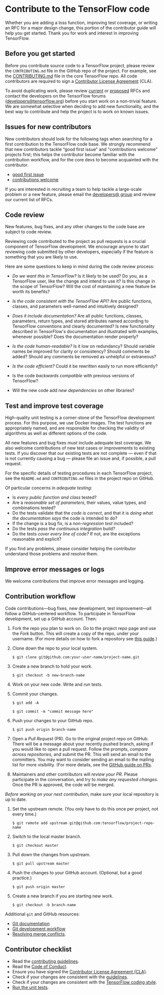 # Contribute to the TensorFlow code

Whether you are adding a loss function, improving test coverage, or writing an
RFC for a major design change, this portion of the contributor guide will help
you get started. Thank you for work and interest in improving TensorFlow.

## Before you get started

Before you contribute source code to a TensorFlow project, please review the
`CONTRIBUTING.md` file in the GitHub repo of the project. For example, see the
[CONTRIBUTING.md](https://github.com/tensorflow/tensorflow/blob/master/CONTRIBUTING.md)
file in the core TensorFlow repo. All code contributors are required to sign a
[Contributor License Agreement](https://cla.developers.google.com/clas) (CLA).

To avoid duplicating work, please review
[current](https://github.com/tensorflow/community/tree/master/rfcs) or
[proposed](https://github.com/tensorflow/community/labels/RFC%3A%20Proposed)
RFCs and contact the developers on the TensorFlow forums
([developers@tensorflow.org](https://groups.google.com/u/1/a/tensorflow.org/g/developers))
before you start work on a non-trivial feature. We are somewhat selective when
deciding to add new functionality, and the best way to contribute and help the
project is to work on known issues.

## Issues for new contributors

New contributors should look for the following tags when searching for a first
contribution to the TensorFlow code base. We strongly recommend that new
contributors tackle “good first issue” and "contributions welcome" projects
first; this helps the contributor become familiar with the contribution
workflow, and for the core devs to become acquainted with the contributor.

-   [good first issue](https://github.com/tensorflow/tensorflow/labels/good%20first%20issue)
-   [contributions welcome](https://github.com/tensorflow/tensorflow/labels/stat%3Acontributions%20welcome)

If you are interested in recruiting a team to help tackle a large-scale problem
or a new feature, please email the
[developers@ group](https://groups.google.com/a/tensorflow.org/forum/#!forum/developers)
and review our current list of RFCs.

## Code review

New features, bug fixes, and any other changes to the code base are subject to
code review.

Reviewing code contributed to the project as pull requests is a crucial
component of TensorFlow development. We encourage anyone to start reviewing code
submitted by other developers, especially if the feature is something that you
are likely to use.

Here are some questions to keep in mind during the code review process:

*   *Do we want this in TensorFlow?* Is it likely to be used? Do you, as a TensorFlow user, like the change and intend to use it? Is this change in the scope of TensorFlow? Will the cost of maintaining a new feature be worth its benefits?
*   *Is the code consistent with the TensorFlow API?* Are public functions, classes, and parameters well-named and intuitively designed?
*   *Does it include documentation?* Are all public functions, classes, parameters, return types, and stored attributes named according to TensorFlow conventions and clearly documented? Is new functionality described in TensorFlow's documentation and illustrated with examples, whenever possible? Does the documentation render properly?

*   *Is the code human-readable?* Is it low on redundancy? Should variable names be improved for clarity or consistency? Should comments be added? Should any comments be removed as unhelpful or extraneous?
*   *Is the code efficient?* Could it be rewritten easily to run more efficiently?
*   Is the code *backwards compatible* with previous versions of TensorFlow?
*   Will the new code add *new dependencies* on other libraries?

## Test and improve test coverage

High-quality unit testing is a corner-stone of the TensorFlow development
process. For this purpose, we use Docker images. The test functions are
appropriately named, and are responsible for checking the validity of algorithms
as well as different options of the code.

All new features and bug fixes *must* include adequate test coverage. We also
welcome contributions of new test cases or improvements to existing tests. If
you discover that our existing tests are not complete — even if that is not
currently causing a bug — please file an issue and, if possible, a pull request.

For the specific details of testing procedures in each TensorFlow project, see
the `README.md` and `CONTRIBUTING.md` files in the project repo on GitHub.

Of particular concerns in *adequate testing*:

*   Is *every public function and class* tested?
*   Are a *reasonable set of parameters*, their values, value types, and
    combinations tested?
*   Do the tests validate that the *code is correct*, and that it is *doing what
    the documentation says* the code is intended to do?
*   If the change is a bug fix, is a *non-regression test* included?
*   Do the tests *pass the continuous integration* build?
*   Do the tests *cover every line of code?* If not, are the exceptions
    reasonable and explicit?

If you find any problems, please consider helping the contributor understand
those problems and resolve them.

## Improve error messages or logs

We welcome contributions that improve error messages and logging.

## Contribution workflow

Code contributions—bug fixes, new development, test improvement—all follow a
GitHub-centered workflow. To participate in TensorFlow development, set up a
GitHub account. Then:

1.  Fork the repo you plan to work on. Go to the project repo page and use the
    *Fork* button. This will create a copy of the repo, under your username.
    (For more details on how to fork a repository see
    [this guide](https://help.github.com/articles/fork-a-repo/).)

2.  Clone down the repo to your local system.

    `$ git clone git@github.com:your-user-name/project-name.git`

3.  Create a new branch to hold your work.

    `$ git checkout -b new-branch-name`

4.  Work on your new code. Write and run tests.

5.  Commit your changes.

    `$ git add -A`

    `$ git commit -m "commit message here"`

6.  Push your changes to your GitHub repo.

    `$ git push origin branch-name`

7.  Open a *Pull Request* (PR). Go to the original project repo on GitHub. There
    will be a message about your recently pushed branch, asking if you would
    like to open a pull request. Follow the prompts, *compare across
    repositories*, and submit the PR. This will send an email to the committers.
    You may want to consider sending an email to the mailing list for more
    visibility. (For more details, see the
    [GitHub guide on PRs](https://help.github.com/articles/creating-a-pull-request-from-a-fork).

8.  Maintainers and other contributors will *review your PR*. Please participate
    in the conversation, and try to *make any requested changes*. Once the PR is
    approved, the code will be merged.

*Before working on your next contribution*, make sure your local repository is
up to date.

1.  Set the upstream remote. (You only have to do this once per project, not
    every time.)

    `$ git remote add upstream git@github.com:tensorflow/project-repo-name`

2.  Switch to the local master branch.

    `$ git checkout master`

3.  Pull down the changes from upstream.

    `$ git pull upstream master`

4.  Push the changes to your GitHub account. (Optional, but a good practice.)

    `$ git push origin master`

5.  Create a new branch if you are starting new work.

    `$ git checkout -b branch-name`

Additional `git` and GitHub resources:

*   [Git documentation](https://git-scm.com/documentation)
*   [Git development workflow](https://numpy.org/doc/stable/dev/development_workflow.html)
*   [Resolving merge conflicts](https://help.github.com/articles/resolving-a-merge-conflict-using-the-command-line/).


## Contributor checklist

*   Read the [contributing guidelines](https://github.com/tensorflow/tensorflow/blob/master/CONTRIBUTING.md).
*   Read the [Code of Conduct](https://github.com/tensorflow/tensorflow/blob/master/CODE_OF_CONDUCT.md).
*   Ensure you have signed the [Contributor License Agreement (CLA)](https://cla.developers.google.com/).
*   Check if your changes are consistent with the [guidelines](https://github.com/tensorflow/tensorflow/blob/master/CONTRIBUTING.md#general-guidelines-and-philosophy-for-contribution).
*   Check if your changes are consistent with the [TensorFlow coding style](https://www.tensorflow.org/community/contribute/code_style).
*   [Run the unit tests](https://github.com/tensorflow/tensorflow/blob/master/CONTRIBUTING.md#running-unit-tests).
